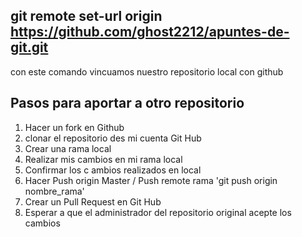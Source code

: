 ## git remote set-url origin https://github.com/ghost2212/apuntes-de-git.git
con este  comando vincuamos  nuestro  repositorio local con github


## Pasos para aportar  a otro  repositorio

1. Hacer  un fork en  Github
2. clonar  el repositorio des mi cuenta  Git Hub
3. Crear  una  rama  local
4. Realizar mis  cambios en mi rama local
5. Confirmar los c ambios  realizados en local
6. Hacer Push origin Master / Push remote rama 'git push origin nombre_rama'
7. Crear un  Pull Request en Git Hub
8. Esperar a  que  el administrador del repositorio  original acepte  los cambios
 